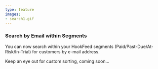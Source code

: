 ```yaml
---
type: feature
images:
- search1.gif
---
```


### Search by Email within Segments

You can now search within your HookFeed segments (Paid/Past-Due/At-Risk/In-Trial) for customers by e-mail address.

Keep an eye out for custom sorting, coming soon...